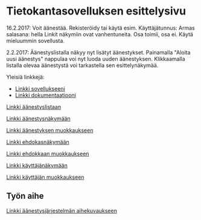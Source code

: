 # Tietokantasovelluksen esittelysivu

16.2.2017: Voit äänestää. Rekisteröidy tai käytä esim. Käyttäjätunnus: Armas salasana: hella
           Linkit näkymiin ovat vanhentuneita. Osa toimii, osa ei. Käytä mieluummin sovellusta.

2.2.2017: Äänestyslistalla näkyy nyt lisätyt äänestykset. Painamalla "Aloita uusi äänestys" nappulaa voi nyt luoda uuden äänestyksen. Klikkaamalla listalla olevaa äänestystä voi tarkastella sen esittelynäkymää.

Yleisiä linkkejä:

* [Linkki sovellukseeni](http://gexgex.users.cs.helsinki.fi/aanestysjarjestelma/)
* [Linkki dokumentaatiooni](https://github.com/georgiAgi/Tsoha-Bootstrap/blob/master/doc/dokumentaatio.pdf)

[Linkki äänestyslistaan](http://gexgex.users.cs.helsinki.fi/aanestysjarjestelma/vote/list) 

[Linkki äänestysnäkymään](http://gexgex.users.cs.helsinki.fi/aanestysjarjestelma/vote/show) 

[Linkki äänestyksen muokkaukseen](http://gexgex.users.cs.helsinki.fi/aanestysjarjestelma/vote/edit) 

[Linkki ehdokasnäkymään](http://gexgex.users.cs.helsinki.fi/aanestysjarjestelma/candidate/show) 

[Linkki ehdokkaan muokkaukseen](http://gexgex.users.cs.helsinki.fi/aanestysjarjestelma/candidate/edit)

[Linkki käyttäjänäkymään](http://gexgex.users.cs.helsinki.fi/aanestysjarjestelma/user/show)

[Linkki käyttäjän muokkaukseen](http://gexgex.users.cs.helsinki.fi/aanestysjarjestelma/user/edit) 

## Työn aihe

[Linkki äänestysjärjestelmän aihekuvaukseen](http://advancedkittenry.github.io/suunnittelu_ja_tyoymparisto/aiheet/Aanestys.html) 
